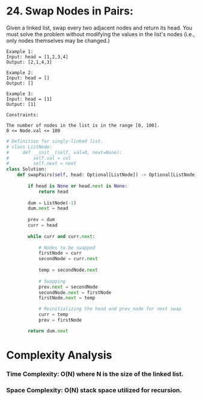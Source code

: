 # 24. Swap Nodes in Pairs:


Given a linked list, swap every two adjacent nodes and return its head. You must solve the problem without modifying the values in the list's nodes (i.e., only nodes themselves may be changed.)

```
Example 1:
Input: head = [1,2,3,4]
Output: [2,1,4,3]
```
```
Example 2:
Input: head = []
Output: []
```
```
Example 3:
Input: head = [1]
Output: [1]
```
```
Constraints:

The number of nodes in the list is in the range [0, 100].
0 <= Node.val <= 100
```

```python
# Definition for singly-linked list.
# class ListNode:
#     def __init__(self, val=0, next=None):
#         self.val = val
#         self.next = next
class Solution:
    def swapPairs(self, head: Optional[ListNode]) -> Optional[ListNode]:
        
        if head is None or head.next is None:
            return head
        
        dum = ListNode(-1)
        dum.next = head
        
        prev = dum 
        curr = head
        
        while curr and curr.next:
            
            # Nodes to be swapped            
            firstNode = curr
            secondNode = curr.next
            
            temp = secondNode.next
            
            # Swapping            
            prev.next = secondNode
            secondNode.next = firstNode
            firstNode.next = temp

            # Reinitializing the head and prev_node for next swap            
            curr = temp
            prev = firstNode

        return dum.next
```

# Complexity Analysis

### Time Complexity: O(N) where N is the size of the linked list.
### Space Complexity: O(N) stack space utilized for recursion.
